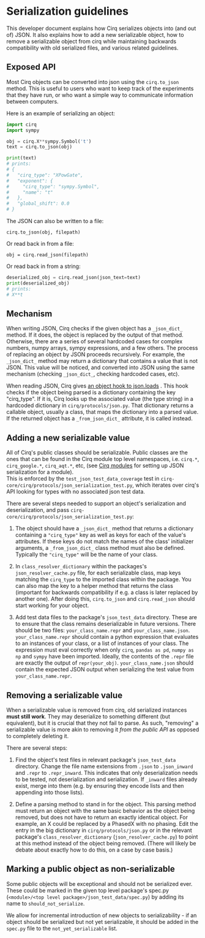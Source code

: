 # Serialization guidelines

This developer document explains how Cirq serializes objects into (and out of)
JSON.
It also explains how to add a new serializable object,
how to remove a serializable object from cirq while maintaining backwards
compatibility with old serialized files, and various related guidelines.

## Exposed API

Most Cirq objects can be converted into json using the `cirq.to_json` method.
This is useful to users who want to keep track of the experiments that they have
run, or who want a simple way to communicate information between computers.

Here is an example of serializing an object:

```python
import cirq
import sympy

obj = cirq.X**sympy.Symbol('t')
text = cirq.to_json(obj)

print(text)
# prints:
# {
#   "cirq_type": "XPowGate",
#   "exponent": {
#     "cirq_type": "sympy.Symbol",
#     "name": "t"
#   },
#   "global_shift": 0.0
# }
```

The JSON can also be written to a file:

```
cirq.to_json(obj, filepath)
```

Or read back in from a file:

```
obj = cirq.read_json(filepath)
```

Or read back in from a string:

```python
deserialized_obj = cirq.read_json(json_text=text)
print(deserialized_obj)
# prints:
# X**t
```

## Mechanism

When writing JSON, Cirq checks if the given object has a `_json_dict_` method.
If it does, the object is replaced by the output of that method.
Otherwise, there are a series of several hardcoded cases for complex numbers,
numpy arrays, sympy expressions, and a few others.
The process of replacing an object by JSON proceeds recursively.
For example, the `_json_dict_` method may return a dictionary that contains a
value that is not JSON.
This value will be noticed, and converted into JSON using the same mechanism
(checking `_json_dict_`, checking hardcoded cases, etc).

When reading JSON, Cirq gives
[an object hook to json.loads](https://docs.python.org/3/library/json.html#encoders-and-decoders)
.
This hook checks if the object being parsed is a dictionary containing the key
"cirq_type".
If it is, Cirq looks up the associated value (the type string) in a hardcoded
dictionary in `cirq/protocols/json.py`.
That dictionary returns a callable object, usually a class, that maps the
dictionary into a parsed value.
If the returned object has a `_from_json_dict_` attribute, it is called instead.

## Adding a new serializable value

All of Cirq's public classes should be serializable. Public classes are the ones that can be found in the Cirq module top level 
namespaces, i.e. `cirq.*`, `cirq_google.*`, `cirq_aqt.*`, etc, (see [Cirq modules](./modules.md) for setting up JSON serialization for a module).  
This is enforced by the `test_json_test_data_coverage` test in
`cirq-core/cirq/protocols/json_serialization_test.py`, which iterates over cirq's API 
looking for types with no associated json test data.

There are several steps needed to support an object's serialization and deserialization, 
and pass `cirq-core/cirq/protocols/json_serialization_test.py`:

1. The object should have a `_json_dict_` method that returns a dictionary
containing a `"cirq_type"` key as well as keys for each of the value's
attributes. If these keys do not match the names of the class' initializer 
arguments, a `_from_json_dict_` class method must also be defined.
Typically the `"cirq_type"` will be the name of your class.

2. In `class_resolver_dictionary` within the packages's `json_resolver_cache.py` file,
for each serializable class, map keys matching the `cirq_type` to the 
imported class within the package. You can also map the key to a helper method that 
returns the class  (important for backwards compatibility if e.g. a class is later replaced 
by another one). After doing this, `cirq.to_json` and `cirq.read_json` should start 
working for your object.

3. Add test data files to the package's `json_test_data` directory.
These are to ensure that the class remains deserializable in future versions.
There should be two files: `your_class_name.repr` and `your_class_name.json`.
`your_class_name.repr` should contain a python expression that evaluates to an
instances of your class, or a list of instances of your class.
The expression must eval correctly when only `cirq`, `pandas as pd`,
`numpy as np` and `sympy` have been imported.
Ideally, the contents of the `.repr` file are exactly the output of
`repr(your_obj)`.
`your_class_name.json` should contain the expected JSON output when serializing
the test value from `your_class_name.repr`.

## Removing a serializable value

When a serializable value is removed from cirq, old serialized instances
**must still work**.
They may deserialize to something different (but equivalent), but it is crucial
that they not fail to parse.
As such, "removing" a serializable value is more akin to removing it
*from the public API* as opposed to completely deleting it.

There are several steps:

1. Find the object's test files in relevant package's `json_test_data`
directory. Change the file name extensions from `.json` to `.json_inward` and `.repr` to
`.repr_inward`. This indicates that only deserialization needs to be tested, not deserialization
and serialization. If `_inward` files already exist, merge into them (e.g. by 
ensuring they encode lists and then appending into those lists).

2. Define a parsing method to stand in for the object.
This parsing method must return an object with the same basic behavior as the
object being removed, but does not have to return an exactly identical object.
For example, an X could be replaced by a PhasedX with no phasing.
Edit the entry in the big dictionary in `cirq/protocols/json.py` or in the
 relevant package's `class_resolver_dictionary` (`json_resolver_cache.py`) to 
 point at this method instead of the object being removed.
(There will likely be debate about exactly how to do this, on a case by case
basis.)


## Marking a public object as non-serializable

Some public objects will be exceptional and should not be serialized ever. These could be marked in the 
given top level package's spec.py (`<module>/<top level package>/json_test_data/spec.py`) by adding its 
name to `should_not_serialize`. 

We allow for incremental introduction of new objects to serializability - if an object should be 
serialized but not yet serializable, it should be added in the `spec.py` file to the `not_yet_serializable` list.     
